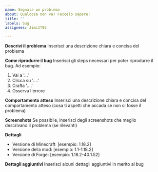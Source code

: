 ```yaml
---
name: Segnala un problema
about: Qualcosa non va? Faccelo sapere!
title: ''
labels: bug
assignees: JimiIT92

---
```


**Descrivi il problema**
Inserisci una descrizione chiara e concisa del problema

**Come riprodurre il bug**
Inserisci gli steps necessari per poter riprodurre il bug. Ad esempio:
1. Vai a '...'
2. Clicca su '....'
3. Crafta '....'
4. Osserva l'errore

**Comportamento atteso**
Inserisci una descrizione chiara e concisa del comportamento atteso (cosa ti aspetti che accada se non ci fosse il problema)

**Screenshots**
Se possibile, inserisci degli screenshots che meglio descrivano il problema (se rilevanti)

**Dettagli**
 - Versione di Minecraft: [esempio: 1.18.2]
 - Versione della mod: [esempio: 1.1-1.18.2]
 - Versione di Forge: [esempio: 1.18.2-40.1.52]

**Dettagli aggiuntivi**
Inserisci alcuni dettagli aggiuntivi in merito al bug
